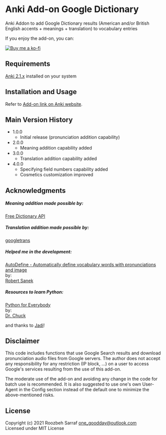 # Anki Add-on Google Dictionary
Anki Addon to add Google Dictionary results (American and/or British English accents + meanings + translation) to vocabulary entries  

If you enjoy the add-on, you can:  

[![Buy me a ko-fi](https://ko-fi.com/img/githubbutton_sm.svg)](https://ko-fi.com/Y8Y05HLVA)

## Requirements
[Anki 2.1.x](https://apps.ankiweb.net/) installed on your system

## Installation and Usage
Refer to [Add-on link on Anki website](https://ankiweb.net/shared/info/1346635841).

## Main Version History
* 1.0.0
    * Initial release (pronunciation addition capability)
* 2.0.0
    * Meaning addition capability added
* 3.0.0
    * Translation addition capability added
* 4.0.0
    * Specifying field numbers capability added
    * Cosmetics customization improved

## Acknowledgments
##### Meaning addition made possible by:
[Free Dictionary API](dictionaryapi.dev)

##### Translation addition made possible by:
[googletrans](https://pypi.org/project/googletrans/)

##### Helped me in the development:
[AutoDefine - Automatically define vocabulary words with pronunciations and image](https://ankiweb.net/shared/info/2136497008)  
by:  
[Robert Sanek](http://www.robertsanek.com/)

##### Resources to learn Python:
[Python for Everybody](https://www.py4e.com/)  
by:  
[Dr. Chuck](http://www.dr-chuck.com/)

and thanks to [Jadi](https://github.com/jadijadi)!

## Disclaimer
This code includes functions that use Google Search results and download pronunciation audio files from Google servers. The author does not accept any responsibility for any restriction (IP block, ...) on a user to access Google's services resulting from the use of this add-on.

The moderate use of the add-on and avoiding any change in the code for batch use is recommended. It is also suggested to use one's own User-Agent in the Config section instead of the default one to minimize the above-mentioned risks.

## License
Copyright (c) 2021  Roozbeh Sarraf  one_goodday@outlook.com  
Licensed under MIT License
